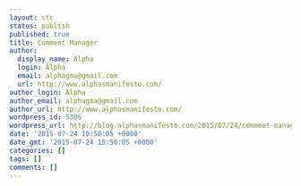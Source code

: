 ```yaml
---
layout: stc
status: publish
published: true
title: Comment Manager
author:
  display_name: Alpha
  login: Alpha
  email: alphagma@gmail.com
  url: http://www.alphasmanifesto.com/
author_login: Alpha
author_email: alphagma@gmail.com
author_url: http://www.alphasmanifesto.com/
wordpress_id: 5306
wordpress_url: http://blog.alphasmanifesto.com/2015/07/24/comment-manager/
date: '2015-07-24 10:50:05 +0000'
date_gmt: '2015-07-24 15:50:05 +0000'
categories: []
tags: []
comments: []
---
```


